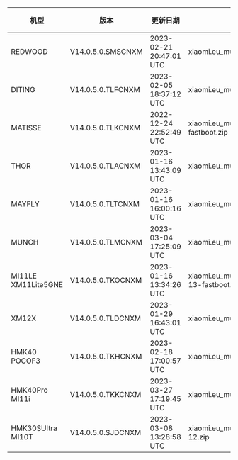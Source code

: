 | 机型 | 版本 | 更新日期 | 文件名 | 大小 | 下载链接 |
| ---- | ---- | ---- | ---- | ---- | ---- |
| REDWOOD | V14.0.5.0.SMSCNXM | 2023-02-21 20:47:01 UTC | xiaomi.eu_multi_REDWOOD_V14.0.5.0.SMSCNXM_v14-12.zip | 4.6 GB | [SourceForge](https://sourceforge.net/projects/xiaomi-eu-multilang-miui-roms/files/xiaomi.eu/MIUI-STABLE-RELEASES/MIUIv14/xiaomi.eu_multi_REDWOOD_V14.0.5.0.SMSCNXM_v14-12.zip/download) |
| DITING | V14.0.5.0.TLFCNXM | 2023-02-05 18:37:12 UTC | xiaomi.eu_multi_DITING_V14.0.5.0.TLFCNXM_v14-13.zip | 5.2 GB | [SourceForge](https://sourceforge.net/projects/xiaomi-eu-multilang-miui-roms/files/xiaomi.eu/MIUI-STABLE-RELEASES/MIUIv14/xiaomi.eu_multi_DITING_V14.0.5.0.TLFCNXM_v14-13.zip/download) |
| MATISSE | V14.0.5.0.TLKCNXM | 2022-12-24 22:52:49 UTC | xiaomi.eu_multi_MATISSE_V14.0.5.0.TLKCNXM_v14-13-fastboot.zip | 4.9 GB | [SourceForge](https://sourceforge.net/projects/xiaomi-eu-multilang-miui-roms/files/xiaomi.eu/MIUI-STABLE-RELEASES/MIUIv14/xiaomi.eu_multi_MATISSE_V14.0.5.0.TLKCNXM_v14-13-fastboot.zip/download) |
| THOR | V14.0.5.0.TLACNXM | 2023-01-16 13:43:09 UTC | xiaomi.eu_multi_THOR_V14.0.5.0.TLACNXM_v14-13.zip | 5.2 GB | [SourceForge](https://sourceforge.net/projects/xiaomi-eu-multilang-miui-roms/files/xiaomi.eu/MIUI-STABLE-RELEASES/MIUIv14/xiaomi.eu_multi_THOR_V14.0.5.0.TLACNXM_v14-13.zip/download) |
| MAYFLY | V14.0.5.0.TLTCNXM | 2023-01-16 16:00:16 UTC | xiaomi.eu_multi_MAYFLY_V14.0.5.0.TLTCNXM_v14-13.zip | 5.0 GB | [SourceForge](https://sourceforge.net/projects/xiaomi-eu-multilang-miui-roms/files/xiaomi.eu/MIUI-STABLE-RELEASES/MIUIv14/xiaomi.eu_multi_MAYFLY_V14.0.5.0.TLTCNXM_v14-13.zip/download) |
| MUNCH | V14.0.5.0.TLMCNXM | 2023-03-04 17:25:09 UTC | xiaomi.eu_multi_MUNCH_V14.0.5.0.TLMCNXM_v14-13.zip | 4.5 GB | [SourceForge](https://sourceforge.net/projects/xiaomi-eu-multilang-miui-roms/files/xiaomi.eu/MIUI-STABLE-RELEASES/MIUIv14/xiaomi.eu_multi_MUNCH_V14.0.5.0.TLMCNXM_v14-13.zip/download) |
| MI11LE XM11Lite5GNE | V14.0.5.0.TKOCNXM | 2023-01-16 13:34:26 UTC | xiaomi.eu_multi_MI11LE_XM11Lite5GNE_V14.0.5.0.TKOCNXM_v14-13-fastboot.zip | 4.8 GB | [SourceForge](https://sourceforge.net/projects/xiaomi-eu-multilang-miui-roms/files/xiaomi.eu/MIUI-STABLE-RELEASES/MIUIv14/xiaomi.eu_multi_MI11LE_XM11Lite5GNE_V14.0.5.0.TKOCNXM_v14-13-fastboot.zip/download) |
| XM12X | V14.0.5.0.TLDCNXM | 2023-01-29 16:43:01 UTC | xiaomi.eu_multi_XM12X_V14.0.5.0.TLDCNXM_v14-13.zip | 4.5 GB | [SourceForge](https://sourceforge.net/projects/xiaomi-eu-multilang-miui-roms/files/xiaomi.eu/MIUI-STABLE-RELEASES/MIUIv14/xiaomi.eu_multi_XM12X_V14.0.5.0.TLDCNXM_v14-13.zip/download) |
| HMK40 POCOF3 | V14.0.5.0.TKHCNXM | 2023-02-18 17:00:57 UTC | xiaomi.eu_multi_HMK40_POCOF3_V14.0.5.0.TKHCNXM_v14-13.zip | 4.3 GB | [SourceForge](https://sourceforge.net/projects/xiaomi-eu-multilang-miui-roms/files/xiaomi.eu/MIUI-STABLE-RELEASES/MIUIv14/xiaomi.eu_multi_HMK40_POCOF3_V14.0.5.0.TKHCNXM_v14-13.zip/download) |
| HMK40Pro MI11i | V14.0.5.0.TKKCNXM | 2023-03-27 17:19:45 UTC | xiaomi.eu_multi_HMK40Pro_MI11i_V14.0.5.0.TKKCNXM_v14-13.zip | 4.8 GB | [SourceForge](https://sourceforge.net/projects/xiaomi-eu-multilang-miui-roms/files/xiaomi.eu/MIUI-STABLE-RELEASES/MIUIv14/xiaomi.eu_multi_HMK40Pro_MI11i_V14.0.5.0.TKKCNXM_v14-13.zip/download) |
| HMK30SUltra MI10T | V14.0.5.0.SJDCNXM | 2023-03-08 13:28:58 UTC | xiaomi.eu_multi_HMK30SUltra_MI10T_V14.0.5.0.SJDCNXM_v14-12.zip | 4.0 GB | [SourceForge](https://sourceforge.net/projects/xiaomi-eu-multilang-miui-roms/files/xiaomi.eu/MIUI-STABLE-RELEASES/MIUIv14/xiaomi.eu_multi_HMK30SUltra_MI10T_V14.0.5.0.SJDCNXM_v14-12.zip/download) |
